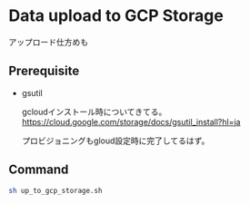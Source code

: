 # Data upload to GCP Storage

アップロード仕方めも


## Prerequisite

* gsutil

    gcloudインストール時についてきてる。
    https://cloud.google.com/storage/docs/gsutil_install?hl=ja

    プロビジョニングもgloud設定時に完了してるはず。


## Command

```sh
sh up_to_gcp_storage.sh
```
